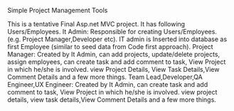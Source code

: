 Simple Project Management Tools

This is a tentative Final Asp.net MVC project. It has following Users/Employees.
It Admin:  Responsible for creating Users/Employees. (e.g. Project Manager,Developer etc).
IT admin is Inserted into database as first Employee (similar to seed data from Code first approach).
Project Manager: Created by It Admin, can add projects, update/delete projects, assign employees, can create task and add
comment to task, View Project in which he/she is involved. view Project Details, 
View Task Details,View Comment Details and a few more things.
Team Lead,Developer,QA Engineer,UX Engineer: Created by It Admin, can create task and add comment to task,
View Project in which he/she is involved. view project details, view task details,View Comment Details
and a few more things.
